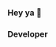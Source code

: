 ### Hey ya 👋

### Developer

<div id="header" align="center">
  <img src="https://media2.giphy.com/media/tNC2rod1uTrdC/giphy.gif?cid=ecf05e47io5onghhuxjnaem4atp8b2k2mpui9wkcelt1zw9d&rid=giphy.gif" style="width:100%;height:0;padding-bottom:75%;position:relative;"/>
</div>

<!--
**vandercijr/vandercijr** is a ✨ _special_ ✨ repository because its `README.md` (this file) appears on your GitHub profile.

Here are some ideas to get you started:

- 🔭 I’m currently working on ...
- 🌱 I’m currently learning ...
- 👯 I’m looking to collaborate on ...
- 🤔 I’m looking for help with ...
- 💬 Ask me about ...
- 📫 How to reach me: ...
- 😄 Pronouns: ...
- ⚡ Fun fact: ...
-->
